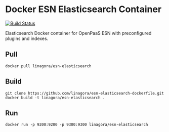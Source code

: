 # Docker ESN Elasticsearch Container

[![Build Status](https://travis-ci.org/linagora/esn-elasticsearch-dockerfile.svg?branch=master)](https://travis-ci.org/linagora/esn-elasticsearch-dockerfile)

Elasticsearch Docker container for OpenPaaS ESN with preconfigured plugins and indexes.

## Pull

```
docker pull linagora/esn-elasticsearch
```

## Build

```
git clone https://github.com/linagora/esn-elasticsearch-dockerfile.git
docker build -t linagora/esn-elasticsearch .
```

## Run

```
docker run -p 9200:9200 -p 9300:9300 linagora/esn-elasticsearch
```
